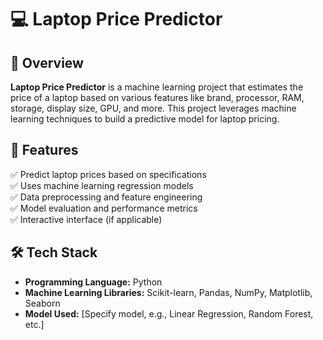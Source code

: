 # 💻 Laptop Price Predictor  

## 📌 Overview  
**Laptop Price Predictor** is a machine learning project that estimates the price of a laptop based on various features like brand, processor, RAM, storage, display size, GPU, and more. This project leverages machine learning techniques to build a predictive model for laptop pricing.  

## 🚀 Features  
✅ Predict laptop prices based on specifications  
✅ Uses machine learning regression models  
✅ Data preprocessing and feature engineering  
✅ Model evaluation and performance metrics  
✅ Interactive interface (if applicable)  

## 🛠️ Tech Stack  
- **Programming Language:** Python  
- **Machine Learning Libraries:** Scikit-learn, Pandas, NumPy, Matplotlib, Seaborn  
- **Model Used:** [Specify model, e.g., Linear Regression, Random Forest, etc.]  

